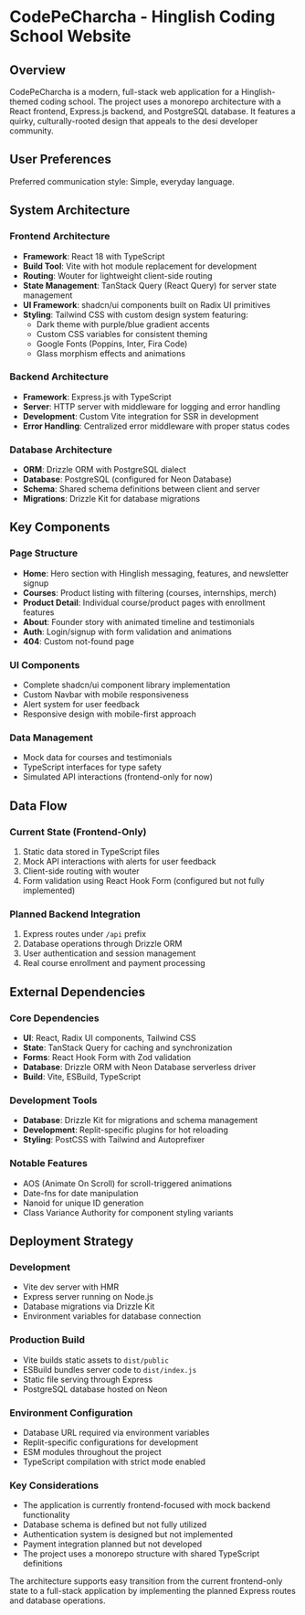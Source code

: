 # CodePeCharcha - Hinglish Coding School Website

## Overview

CodePeCharcha is a modern, full-stack web application for a Hinglish-themed coding school. The project uses a monorepo architecture with a React frontend, Express.js backend, and PostgreSQL database. It features a quirky, culturally-rooted design that appeals to the desi developer community.

## User Preferences

Preferred communication style: Simple, everyday language.

## System Architecture

### Frontend Architecture
- **Framework**: React 18 with TypeScript
- **Build Tool**: Vite with hot module replacement for development
- **Routing**: Wouter for lightweight client-side routing
- **State Management**: TanStack Query (React Query) for server state management
- **UI Framework**: shadcn/ui components built on Radix UI primitives
- **Styling**: Tailwind CSS with custom design system featuring:
  - Dark theme with purple/blue gradient accents
  - Custom CSS variables for consistent theming
  - Google Fonts (Poppins, Inter, Fira Code)
  - Glass morphism effects and animations

### Backend Architecture
- **Framework**: Express.js with TypeScript
- **Server**: HTTP server with middleware for logging and error handling
- **Development**: Custom Vite integration for SSR in development
- **Error Handling**: Centralized error middleware with proper status codes

### Database Architecture
- **ORM**: Drizzle ORM with PostgreSQL dialect
- **Database**: PostgreSQL (configured for Neon Database)
- **Schema**: Shared schema definitions between client and server
- **Migrations**: Drizzle Kit for database migrations

## Key Components

### Page Structure
- **Home**: Hero section with Hinglish messaging, features, and newsletter signup
- **Courses**: Product listing with filtering (courses, internships, merch)
- **Product Detail**: Individual course/product pages with enrollment features
- **About**: Founder story with animated timeline and testimonials
- **Auth**: Login/signup with form validation and animations
- **404**: Custom not-found page

### UI Components
- Complete shadcn/ui component library implementation
- Custom Navbar with mobile responsiveness
- Alert system for user feedback
- Responsive design with mobile-first approach

### Data Management
- Mock data for courses and testimonials
- TypeScript interfaces for type safety
- Simulated API interactions (frontend-only for now)

## Data Flow

### Current State (Frontend-Only)
1. Static data stored in TypeScript files
2. Mock API interactions with alerts for user feedback
3. Client-side routing with wouter
4. Form validation using React Hook Form (configured but not fully implemented)

### Planned Backend Integration
1. Express routes under `/api` prefix
2. Database operations through Drizzle ORM
3. User authentication and session management
4. Real course enrollment and payment processing

## External Dependencies

### Core Dependencies
- **UI**: React, Radix UI components, Tailwind CSS
- **State**: TanStack Query for caching and synchronization
- **Forms**: React Hook Form with Zod validation
- **Database**: Drizzle ORM with Neon Database serverless driver
- **Build**: Vite, ESBuild, TypeScript

### Development Tools
- **Database**: Drizzle Kit for migrations and schema management
- **Development**: Replit-specific plugins for hot reloading
- **Styling**: PostCSS with Tailwind and Autoprefixer

### Notable Features
- AOS (Animate On Scroll) for scroll-triggered animations
- Date-fns for date manipulation
- Nanoid for unique ID generation
- Class Variance Authority for component styling variants

## Deployment Strategy

### Development
- Vite dev server with HMR
- Express server running on Node.js
- Database migrations via Drizzle Kit
- Environment variables for database connection

### Production Build
- Vite builds static assets to `dist/public`
- ESBuild bundles server code to `dist/index.js`
- Static file serving through Express
- PostgreSQL database hosted on Neon

### Environment Configuration
- Database URL required via environment variables
- Replit-specific configurations for development
- ESM modules throughout the project
- TypeScript compilation with strict mode enabled

### Key Considerations
- The application is currently frontend-focused with mock backend functionality
- Database schema is defined but not fully utilized
- Authentication system is designed but not implemented
- Payment integration planned but not developed
- The project uses a monorepo structure with shared TypeScript definitions

The architecture supports easy transition from the current frontend-only state to a full-stack application by implementing the planned Express routes and database operations.